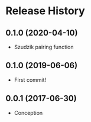 Release History
===============

0.1.0 (2020-04-10)
------------------

- Szudzik pairing function

0.1.0 (2019-06-06)
------------------

- First commit!

0.0.1 (2017-06-30)
------------------

- Conception
